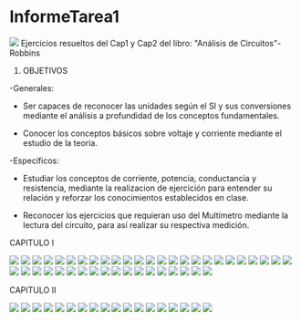 # InformeTarea1
<img src="Imagenes/LOGO.png">
Ejercicios resueltos del Cap1 y Cap2 del libro: "Análisis de Circuitos"-Robbins

1. OBJETIVOS

-Generales:

* Ser capaces de reconocer las unidades según el SI y sus conversiones mediante el análisis a profundidad de los conceptos fundamentales.

* Conocer los conceptos básicos sobre voltaje y corriente mediante el estudio de la teoría.

-Específicos:

* Estudiar los conceptos de corriente, potencia, conductancia y resistencia, mediante la realizacion de ejercición para entender su relación  y reforzar los conocimientos establecidos en clase.

* Reconocer los ejercicios que requieran uso del Multímetro mediante la lectura del circuito,  para así realizar su respectiva medición.

CAPITULO I

![](Imagenes/1,2-1.jpg)
![](Imagenes/3-1.jpg)
![](Imagenes/4,5,6-1.jpg)
![](Imagenes/7,8-1.jpg)
![](Imagenes/9,10,11-1.jpg)
![](magenes/12,13-1.jpg)
![](Imagenes/12,13-c2.jpg)
![](Imagenes/14,15-1.jpg)
![](Imagenes/16,17-1.jpg)
![](Imagenes/18-1.jpg)
![](Imagenes/19-1.jpg)
![](Imagenes/20-1.PNG)
![](Imagenes/21-1.PNG)
![](Imagenes/22-1.PNG)
![](Imagenes/23-1.PNG)
![](Imagenes/24-1.PNG)
![](Imagenes/25-1.PNG)
![](Imagenes/26-1.PNG)
![](Imagenes/27-1.PNG)
![](Imagenes/28,29-1.PNG)
![](Imagenes/30-1.PNG)
![](Imagenes/31-1.PNG)
![](Imagenes/32-1.PNG)
![](Imagenes/33-1.PNG)
![](Imagenes/34-1.PNG)
![](Imagenes/35-1.PNG)
![](Imagenes/36-1.PNG)
![](Imagenes/37,38-1.PNG)
![](Imagenes/39-1.PNG)
![](Imagenes/40-1.PNG)
![](Imagenes/41,42,43-1.PNG)
![](Imagenes/44-1.PNG)
![](Imagenes/45-1.PNG)
![](Imagenes/46-1.PNG)
![](Imagenes/47-1.PNG)
![](Imagenes/48-1.PNG)
![](Imagenes/49-1.PNG)
![](Imagenes/50-1.PNG)
![](Imagenes/51-1.PNG)
![](Imagenes/52-1.PNG)
![](Imagenes/53-1.PNG)
![](Imagenes/56-1.PNG)
![](Imagenes/57-1.PNG)

CAPITULO II

![](Imagenes/1,2,3-1.jpg)
![](Imagenes/4-1.jpg)
![](Imagenes/5,6-1.jpg)
![](Imagenes/7-1.jpg)
![](Imagenes/8,9,10,11-1.jpg)
![](Imagenes/12,13,14-2.jpg)
![](Imagenes/15,16-2.jpg)
![](Imagenes/17,18-2.PNG)
![](Imagenes/19,20,21-2.PNG)
![](Imagenes/22,23,24-2.PNG)
![](Imagenes/25,26,27,28-2.PNG)
![](Imagenes/29,30-2.PNG)
![](Imagenes/31,32-2.PNG)
![](Imagenes/33,34,35-2.PNG)
![](Imagenes/36,37,38-2.PNG)
![](Imagenes/41,42-2.PNG)
![](Imagenes/43-2.PNG)
![](Imagenes/44,45,46,47-2.PNG)
